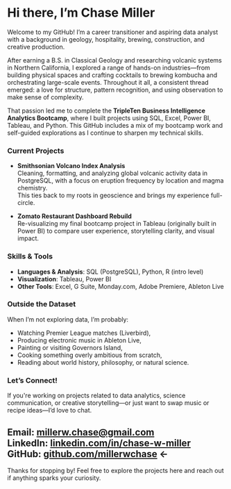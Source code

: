# Hi there, I’m Chase Miller

Welcome to my GitHub! I’m a career transitioner and aspiring data analyst with a background in geology, hospitality, brewing, construction, and creative production.

After earning a B.S. in Classical Geology and researching volcanic systems in Northern California, I explored a range of hands-on industries—from building physical spaces and crafting cocktails to brewing kombucha and orchestrating large-scale events. Throughout it all, a consistent thread emerged: a love for structure, pattern recognition, and using observation to make sense of complexity.

That passion led me to complete the **TripleTen Business Intelligence Analytics Bootcamp**, where I built projects using SQL, Excel, Power BI, Tableau, and Python. This GitHub includes a mix of my bootcamp work and self-guided explorations as I continue to sharpen my technical skills.

### Current Projects

- **Smithsonian Volcano Index Analysis**  
  Cleaning, formatting, and analyzing global volcanic activity data in PostgreSQL, with a focus on eruption frequency by location and magma chemistry.  
  This ties back to my roots in geoscience and brings my experience full-circle.

- **Zomato Restaurant Dashboard Rebuild**  
  Re-visualizing my final bootcamp project in Tableau (originally built in Power BI) to compare user experience, storytelling clarity, and visual impact.

### Skills & Tools

- **Languages & Analysis**: SQL (PostgreSQL), Python, R (intro level)  
- **Visualization**: Tableau, Power BI  
- **Other Tools**: Excel, G Suite, Monday.com, Adobe Premiere, Ableton Live

### Outside the Dataset

When I’m not exploring data, I’m probably:
- Watching Premier League matches (Liverbird),
- Producing electronic music in Ableton Live,
- Painting or visiting Governors Island,
- Cooking something overly ambitious from scratch,
- Reading about world history, philosophy, or natural science.

### Let’s Connect!

If you're working on projects related to data analytics, science communication, or creative storytelling—or just want to swap music or recipe ideas—I’d love to chat.

**Email:** [millerw.chase@gmail.com](mailto:millerw.chase@gmail.com)  
**LinkedIn:** [linkedin.com/in/chase-w-miller](https://www.linkedin.com/in/chase-w-miller)  
**GitHub:** [github.com/millerwchase](https://github.com/millerwchase) ← 
---

Thanks for stopping by! Feel free to explore the projects here and reach out if anything sparks your curiosity.
